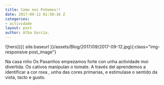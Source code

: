 ```yaml
---
title: Como nos Poñemos!!
date: 2017-09-12 01:50:16 Z
categories:
- actividade
layout: post
author: Alba García.
---
```


![hero]({{ site.baseurl }}/assets/Blog/2017/09/2017-09-12.jpg){:class="img-responsive post_image"}
<br>

Na casa niño Os Paxariños empezamos forte con unha actividade moi divertida. 
Os cativos manipulan o tomate. A través del aprendemos a identificar a cor roxa , unha das cores primarias, e estimulase o sentido da vista, tacto e gusto.